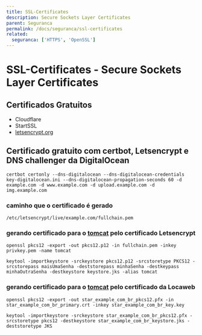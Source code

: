 ```yaml
---
title: SSL-Certificates
description: Secure Sockets Layer Certificates
parent: Seguranca
permalink: /docs/seguranca/ssl-certificates
related:
  seguranca: ['HTTPS', 'OpenSSL']
---
```

# SSL-Certificates - Secure Sockets Layer Certificates

## Certificados Gratuitos

-   Cloudflare
-   StartSSL
-   [letsencrypt.org](https://letsencrypt.org/)

## Certificado gratuito com certbot, Letsencrypt e DNS challenger da DigitalOcean

    certbot certonly --dns-digitalocean --dns-digitalocean-credentials key-digitalocean.ini --dns-digitalocean-propagation-seconds 60 -d example.com -d www.example.com -d upload.example.com -d img.example.com

### caminho que o certificado é gerado

    /etc/letsencrypt/live/example.com/fullchain.pem

### gerando certificado para o [tomcat](/docs/devops-services/tomcat) pelo certificado Letsencrypt

    openssl pkcs12 -export -out pkcs12.p12 -in fullchain.pem -inkey privkey.pem -name tomcat

    keytool -importkeystore -srckeystore pkcs12.p12 -srcstoretype PKCS12 -srcstorepass maisUmaSenha -deststorepass minhaSenha -destkeypass minhaOutraSenha -destkeystore keystore.jks -alias tomcat

### gerando certificado para o [tomcat](/docs/devops-services/tomcat) pelo certificado da Locaweb

    openssl pkcs12 -export -out star_example_com_br_pkcs12.pfx -in star_example_com_br_primary.crt -inkey star_example_com_br_key.key 

    keytool -importkeystore -srckeystore star_example_com_br_pkcs12.pfx -srcstoretype pkcs12 -destkeystore star_example_com_br_keystore.jks -deststoretype JKS
